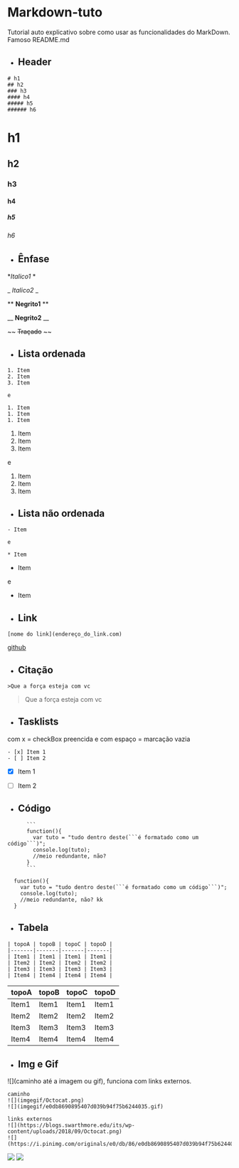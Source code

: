 # Markdown-tuto
Tutorial auto explicativo sobre como usar as funcionalidades do MarkDown.
Famoso README.md



* ## Header
``` 
# h1
## h2
### h3
#### h4
##### h5
###### h6
```
# h1
## h2
### h3
#### h4
##### h5
###### h6



* ## Ênfase
**Italico1* *

_ _Italico2_ _


** **Negrito1** **

__ __Negrito2__ __


~~ ~~Traçado~~ ~~



* ## Lista ordenada
``` 
1. Item
2. Item
3. Item

e

1. Item
1. Item
1. Item
```
1. Item
2. Item
3. Item

e

1. Item
1. Item
1. Item



* ## Lista não ordenada

``` 
- Item

e 

* Item
```
- Item

e

* Item



* ## Link
``` [nome do link](endereço_do_link.com) ```

[github](https://github.com/Armax7/Markdown-tuto)



* ## Citação
``` >Que a força esteja com vc ``` 
>Que a força esteja com vc



* ## Tasklists
com x = checkBox preencida e com espaço = marcação vazia
``` 
- [x] Item 1
- [ ] Item 2
``` 
- [x] Item 1
- [ ] Item 2



* ## Código
```
      ```
      function(){
        var tuto = "tudo dentro deste(```é formatado como um código```)";
        console.log(tuto);
        //meio redundante, não?
      }
      ```
```
```
  function(){
    var tuto = "tudo dentro deste(```é formatado como um código```)";
    console.log(tuto);
    //meio redundante, não? kk
  }
```



* ## Tabela
```
| topoA | topoB | topoC | topoD |
|-------|-------|-------|-------|
| Item1 | Item1 | Item1 | Item1 |
| Item2 | Item2 | Item2 | Item2 |
| Item3 | Item3 | Item3 | Item3 |
| Item4 | Item4 | Item4 | Item4 |
```
| topoA | topoB | topoC | topoD |
|-------|-------|-------|-------|
| Item1 | Item1 | Item1 | Item1 |
| Item2 | Item2 | Item2 | Item2 |
| Item3 | Item3 | Item3 | Item3 |
| Item4 | Item4 | Item4 | Item4 |



* ## Img e Gif
![](caminho até a imagem ou gif), funciona com links externos.
```
caminho
![](imgegif/Octocat.png)
![](imgegif/e0db8690895407d039b94f75b6244035.gif)

links externos
![](https://blogs.swarthmore.edu/its/wp-content/uploads/2018/09/Octocat.png)
![](https://i.pinimg.com/originals/e0/db/86/e0db8690895407d039b94f75b6244035.gif)
```
![](https://blogs.swarthmore.edu/its/wp-content/uploads/2018/09/Octocat.png)
![](https://i.pinimg.com/originals/e0/db/86/e0db8690895407d039b94f75b6244035.gif)
